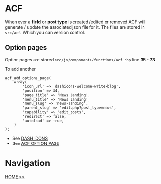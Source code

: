 # ACF

When ever a **field** or **post type** is created /edited or removed ACF will generate / update the associated json file for it. The files are stored in `src/acf`. Which you can version control.

## Option pages

Option pages are stored `src/js/components/functions/acf.php` line **35 - 73**.

To add another:

```
acf_add_options_page(
    array(
        'icon_url' => 'dashicons-welcome-write-blog',
        'position' => 84,
        'page_title' => 'News Landing',
        'menu_title' => 'News Landing',
        'menu_slug' => 'news-landing',
        'parent_slug' => 'edit.php?post_type=news',
        'capability' => 'edit_posts',
        'redirect' => false,
        'autoload' => true,
    )
);
```

- See [DASH ICONS](https://developer.wordpress.org/resource/dashicons/#pinterest)
- See [ACF OPTION PAGE](https://www.advancedcustomfields.com/resources/options-page/)

# Navigation

[HOME >>](../../README.md)
